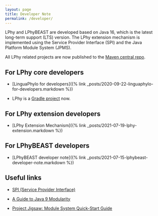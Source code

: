 ```yaml
---
layout: page
title: Developer Note
permalink: /developer/
---
```


LPhy and LPhyBEAST are developed based on Java 16,
which is the latest long-term support (LTS) version.
The LPhy extension mechanism is implemented using
the Service Provider Interface (SPI) and the Java Platform Module System (JPMS). 

All LPhy related projects are now published to the
[Maven central repo](https://search.maven.org/search?q=g:io.github.linguaphylo).

## For LPhy core developers

* [LinguaPhylo for developers]({% link _posts/2020-09-22-linguaphylo-for-developers.markdown %})

* LPhy is a [Gradle project](https://github.com/LinguaPhylo/linguaPhylo/blob/master/DEV_NOTE.md) now.

## For LPhy extension developers

* [LPhy Extension Mechanism]({% link _posts/2021-07-19-lphy-extension.markdown %})

 
## For LPhyBEAST developers

* [LPhyBEAST developer note]({% link _posts/2021-07-15-lphybeast-developer-note.markdown %})


## Useful links

[//]: # (https://www.infoq.com/articles/java11-aware-service-module/)
* [SPI (Service Provider Interface)](https://www.baeldung.com/java-spi)

[//]: # (https://openjdk.java.net/jeps/261)
* [A Guide to Java 9 Modularity](https://www.baeldung.com/java-9-modularity)

* [Project Jigsaw: Module System Quick-Start Guide](https://openjdk.java.net/projects/jigsaw/quick-start)


